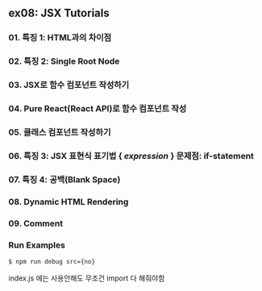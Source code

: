 ## ex08: JSX Tutorials

### 01. 특징 1: HTML과의 차이점
### 02. 특징 2: Single Root Node
### 03. JSX로 함수 컴포넌트 작성하기
### 04. Pure React(React API)로 함수 컴포넌트 작성
### 05. 클래스 컴포넌트 작성하기
### 06. 특징 3: JSX 표현식 표기법 { _expression_ } 문제점: if-statement
### 07. 특징 4: 공백(Blank Space)
### 08. Dynamic HTML Rendering
### 09. Comment



### Run Examples

```bash
$ npm run debug src={no}
```

index.js 에는 사용안해도 무조건 import 다 해줘야함